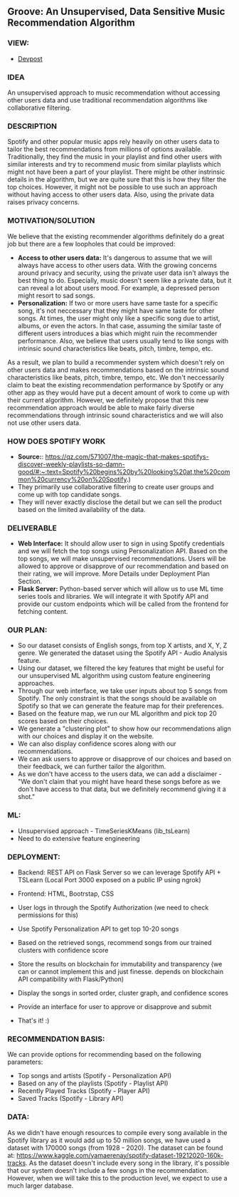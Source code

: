 ## Groove: An Unsupervised, Data Sensitive Music Recommendation Algorithm

### VIEW:
- <a href="https://devpost.com/software/groove-wmhrj4?ref_content=user-portfolio&ref_feature=in_progress">Devpost</a>

### IDEA
An unsupervised approach to music recommendation without accessing other users data and use traditional recommendation algorithms like collaborative filtering.

### DESCRIPTION
Spotify and other popular music apps rely heavily on other users data to tailor the best recommendations from millions of options available. Traditionally, they find the music in your playlist and find other users with similar interests and try to recommend music from similar playlists which might not have been a part of your playlist. There might be other instrinsic details in the algorithm, but we are quite sure that this is how they filter the top choices. However, it
might not be possible to use such an approach without having access to other users data. Also, using the private data raises privacy concerns.

### MOTIVATION/SOLUTION
We believe that the existing recommender algorithms definitely do a great job but there are a few loopholes that could be improved:
- <b>Access to other users data:</b> It's dangerous to assume that we will always have access to other users data. With the growing concerns around privacy and security, using the private user data isn't always the best thing to do. Especially, music doesn't seem like a private data, but it can reveal a lot about users mood. For example, a depressed person might resort to sad songs.
- <b>Personalization:</b> If two or more users have same taste for a specific song, it's not neccessary that they might have same taste for other songs. At times, the user might only like a specific song due to artist, albums, or even the actors. In that case, assuming the similar taste of different users introduces a bias which might ruin the recommender performance. Also, we believe that users usually tend to like songs with intrinsic sound characteristics like beats, pitch, timbre,
    tempo, etc.

As a result, we plan to build a recommender system which doesn't rely on other users data and makes recommendations based on the intrinsic sound characteristics like beats, pitch, timbre, tempo, etc. We don't neccessarily claim to beat the existing recommendation performance by Spotify or any other app as they would have put a decent amount of work to come up with their current algorithm. However, we definitely propose that this new recommendation approach would be able to make fairly
diverse recommendations through intrinsic sound characteristics and we will also not use other users data.

### HOW DOES SPOTIFY WORK 
- <b>Source:</b>: https://qz.com/571007/the-magic-that-makes-spotifys-discover-weekly-playlists-so-damn-good/#:~:text=Spotify%20begins%20by%20looking%20at,the%20common%20currency%20on%20Spotify.)
- They primarily use collaborative filtering to create user groups and come up with top candidate songs.
- They will never exactly disclose the detail but we can sell the product based on the limited availability of the data.

### DELIVERABLE
- <b>Web Interface:</b> It should allow user to sign in using Spotify credentials and we will fetch the top songs using Personalization API. Based on the top songs, we will make unsupervised recommendations. Users will be allowed to approve or disapprove of our recommendation and based on their rating, we will improve. More Details under Deployment Plan Section.
- <b>Flask Server:</b> Python-based server which will allow us to use ML time series tools and libraries. We will integrate it with Spotify API and provide our custom endpoints which will be called from the frontend for fetching content.

### OUR PLAN:
- So our dataset consists of English songs, from top X artists, and X, Y, Z genre. We generated the dataset using the Spotify API - Audio Analysis feature.
- Using our dataset, we filtered the key features that might be useful for our unsupervised ML algorithm using custom feature engineering approaches.
- Through our web interface, we take user inputs about top 5 songs from Spotify. The only constraint is that the songs should be available on Spotify so that we can generate the feature map for their preferences.
- Based on the feature map, we run our ML algorithm and pick top 20 scores based on their choices.
- We generate a "clustering plot" to show how our recommendations align with our choices and display it on the website.
- We can also display confidence scores along with our recommendations.
- We can ask users to approve or disapprove of our choices and based on their feedback, we can further tailor the algorithm.
- As we don't have access to the users data, we can add a disclaimer - "We don't claim that you might have heard these songs before as we don't have access to that data, but we definitely recommend giving it a shot."

### ML:
- Unsupervised approach - TimeSeriesKMeans (lib_tsLearn)
- Need to do extensive feature engineering

### DEPLOYMENT:
- Backend: REST API on Flask Server so we can leverage Spotify API + TSLearn (Local Port 3000 exposed on a public IP using ngrok)
- Frontend: HTML, Bootrstap, CSS

- User logs in through the Spotify Authorization (we need to check permissions for this)
- Use Spotify Personalization API to get top 10-20 songs
- Based on the retrieved songs, recommend songs from our trained clusters with confidence score
- Store the results on blockchain for immutability and transparency (we can or cannot implement this and just finesse. depends on blockchain API compatibility with Flask/Python)
- Display the songs in sorted order, cluster graph, and confidence scores
- Provide an interface for user to approve or disapprove and submit
- That's it! :)

### RECOMMENDATION BASIS:
We can provide options for recommending based on the following parameters:
- Top songs and artists (Spotify - Personalization API)
- Based on any of the playlists (Spotify - Playlist API)
- Recently Played Tracks (Spotify - Player API)
- Saved Tracks (Spotify - Library API)

### DATA:
As we didn't have enough resources to compile every song available in the Spotify library as it would add up to 50 million songs, we have used a dataset with 170000 songs (from 1928 - 2020). The dataset can be found at: https://www.kaggle.com/yamaerenay/spotify-dataset-19212020-160k-tracks. As the dataset doesn't include every song in the library, it's possible that our system doesn't include a few songs in the recommendation. However, when we will take this to the production level, we
expect to use a much larger database.
